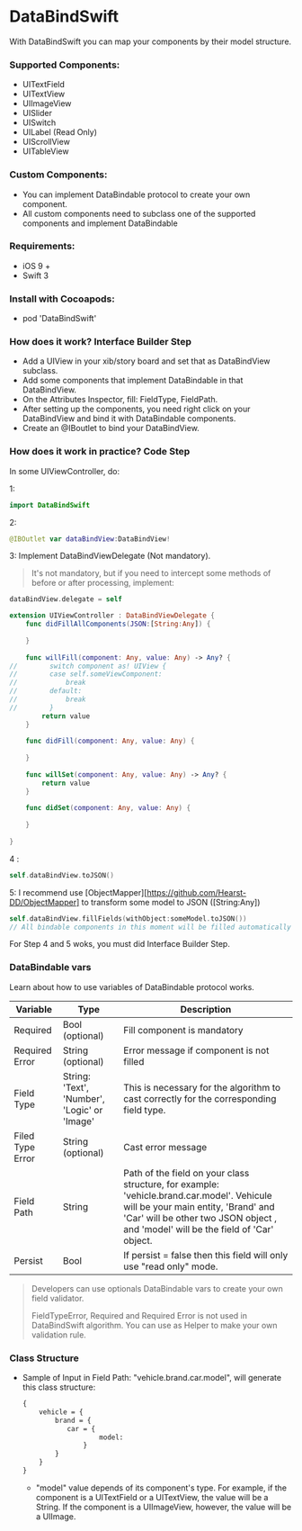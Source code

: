 # DataBindSwift

With DataBindSwift you can map your components by their model structure.



### Supported Components:
- UITextField
- UITextView
- UIImageView
- UISlider
- UISwitch
- UILabel (Read Only)
- UIScrollView 
- UITableView



### Custom Components:

- You can implement DataBindable protocol to create your own component.
- All custom components need to subclass one of the supported components and implement DataBindable



### Requirements:

- iOS 9 +
- Swift 3



### Install with Cocoapods:

- pod 'DataBindSwift'



### How does it work? Interface Builder Step

- Add a UIView in your xib/story board and set that as DataBindView subclass.
- Add some components that implement DataBindable in that DataBindView.
- On the Attributes Inspector, fill: FieldType, FieldPath.
- After setting up the components, you need right click on your DataBindView and bind it with DataBindable components.
- Create an @IBoutlet to bind your DataBindView.



### How does it work in practice? Code Step

In some UIViewController, do:

1:

```swift
import DataBindSwift
```
2:

```swift
@IBOutlet var dataBindView:DataBindView!
```
3: Implement DataBindViewDelegate (Not mandatory).
>It's not mandatory, but if you need to intercept some methods of before or after processing, implement:

```swift
dataBindView.delegate = self

extension UIViewController : DataBindViewDelegate {
    func didFillAllComponents(JSON:[String:Any]) {
        
    }
    
    func willFill(component: Any, value: Any) -> Any? {
//        switch component as! UIView {
//        case self.someViewComponent:
//            break
//        default:
//            break
//        }
        return value
    }
    
    func didFill(component: Any, value: Any) {
        
    }
    
    func willSet(component: Any, value: Any) -> Any? {
        return value
    }
    
    func didSet(component: Any, value: Any) {
        
    }    
    
}
```
4 : 

```swift
self.dataBindView.toJSON()
```

5: I recommend use [ObjectMapper][https://github.com/Hearst-DD/ObjectMapper] to transform some model to JSON ([String:Any])

```swift
self.dataBindView.fillFields(withObject:someModel.toJSON())
// All bindable components in this moment will be filled automatically according by fieldPath
```

For Step 4 and 5 woks, you must did Interface Builder Step.



### DataBindable vars

Learn about how to use variables of DataBindable protocol works.

| Variable         | Type                                         | Description                                                  |
| ---------------- | -------------------------------------------- | ------------------------------------------------------------ |
| Required         | Bool (optional)                              | Fill component is mandatory                                  |
| Required Error   | String (optional)                            | Error message if component is not filled                     |
| Field Type       | String: 'Text', 'Number', 'Logic' or 'Image' | This is necessary for the algorithm to cast correctly for the corresponding field type. |
| Filed Type Error | String (optional)                            | Cast error message                                           |
| Field Path       | String                                       | Path of the field on your class structure, for example: 'vehicle.brand.car.model'. Vehicule will be your main entity, 'Brand' and 'Car' will be other two JSON object , and 'model' will be the field of 'Car' object. |
| Persist          | Bool                                         | If persist = false then this field will only use "read only" mode. |



> Developers can use optionals DataBindable vars to create your own field validator.
>
> FieldTypeError, Required and Required Error is not used in DataBindSwift algorithm. You can use as Helper to make your own validation rule.



### Class Structure 

- Sample of Input in Field Path: "vehicle.brand.car.model", will generate this class structure:

  ```markdown
  {
      vehicle = {
          brand = {
           	 car = {
              	     model: 
            	 }
          }
      }
  }
  ```

  - "model" value depends of its component's type. For example, if the component is a UITextField or a UITextView, the value will be a String. If the component is a UIImageView, however, the value will be a UIImage.

    ​
